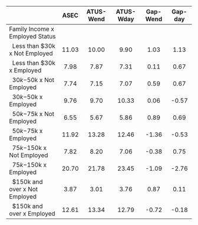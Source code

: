
|                      |         ASEC |    ATUS-Wend |    ATUS-Wday |     Gap-Wend |      Gap-day |
| -------------------- | :----------: | :----------: | :----------: | :----------: | :----------: |
| Family Income x Employed Status |              |              |              |              |              |
| &nbsp;&nbsp;Less than $30k x Not Employed |        11.03 |        10.00 |         9.90 |         1.03 |         1.13 |
| &nbsp;&nbsp;Less than $30k x Employed |         7.98 |         7.87 |         7.31 |         0.11 |         0.67 |
| &nbsp;&nbsp;$30k-$50k x Not Employed |         7.74 |         7.15 |         7.07 |         0.59 |         0.67 |
| &nbsp;&nbsp;$30k-$50k x Employed |         9.76 |         9.70 |        10.33 |         0.06 |        -0.57 |
| &nbsp;&nbsp;$50k-$75k x Not Employed |         6.55 |         5.67 |         5.86 |         0.89 |         0.69 |
| &nbsp;&nbsp;$50k-$75k x Employed |        11.92 |        13.28 |        12.46 |        -1.36 |        -0.53 |
| &nbsp;&nbsp;$75k-$150k x Not Employed |         7.82 |         8.20 |         7.06 |        -0.38 |         0.75 |
| &nbsp;&nbsp;$75k-$150k x Employed |        20.70 |        21.78 |        23.45 |        -1.09 |        -2.76 |
| &nbsp;&nbsp;$150k and over x Not Employed |         3.87 |         3.01 |         3.76 |         0.87 |         0.11 |
| &nbsp;&nbsp;$150k and over x Employed |        12.61 |        13.34 |        12.79 |        -0.72 |        -0.18 |

